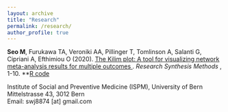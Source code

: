 ```yaml
---
layout: archive
title: "Research"
permalink: /research/
author_profile: true
---
```


**Seo M**, Furukawa TA, Veroniki AA, Pillinger T, Tomlinson A, Salanti G, Cipriani A, Efthimiou O (2020).
[<ins> The Kilim plot: A tool for visualizing network meta-analysis results for multiple outcomes </ins>](https://onlinelibrary.wiley.com/doi/abs/10.1002/jrsm.1428).
<em> Research Synthesis Methods </em>, 1-10. **[R code](https://github.com/MikeJSeo/phd)


Institute of Social and Preventive Medicine (ISPM), University of Bern <br>
Mittelstrasse 43, 3012 Bern <br>
Email: swj8874 [at] gmail.com